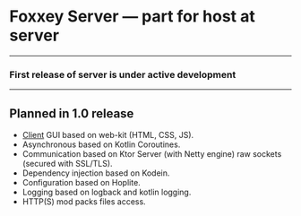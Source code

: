 # Foxxey Server — part for host at server

---

### First release of server is under active development

---

## Planned in 1.0 release

- [Client](../Client) GUI based on web-kit (HTML, CSS, JS).
- Asynchronous based on Kotlin Coroutines.
- Communication based on Ktor Server (with Netty engine) raw sockets (secured with SSL/TLS).
- Dependency injection based on Kodein.
- Configuration based on Hoplite.
- Logging based on logback and kotlin logging.
- HTTP(S) mod packs files access.

